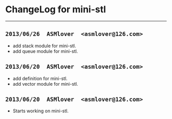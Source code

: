 # **ChangeLog for mini-stl** #
***



## **`2013/06/26  ASMlover  <asmlover@126.com>`** ##
* add stack module for mini-stl.
* add queue module for mini-stl.


## **`2013/06/20  ASMlover  <asmlover@126.com>`** ##
* add definition for mini-stl.
* add vector module for mini-stl.


## **`2013/06/20  ASMlover  <asmlover@126.com>`** ##
* Starts working on mini-stl.
